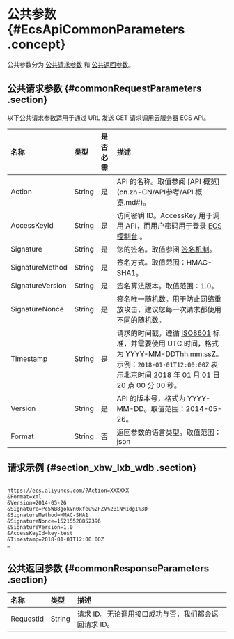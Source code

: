 # 公共参数 {#EcsApiCommonParameters .concept}

公共参数分为 [公共请求参数](#commonRequestParameters) 和 [公共返回参数](#commonResponseParameters)。

## 公共请求参数 {#commonRequestParameters .section}

以下公共请求参数适用于通过 URL 发送 GET 请求调用云服务器 ECS API。

|名称|类型|是否必需|描述|
|:-|:-|:---|:-|
|Action|String|是|API 的名称。取值参阅 [API 概览](cn.zh-CN/API参考/API 概览.md#)。|
|AccessKeyId|String|是|访问密钥 ID。AccessKey 用于调用 API，而用户密码用于登录 [ECS 控制台](https://ecs.console.aliyun.com/) 。|
|Signature|String|是|您的签名。取值参阅 [签名机制](cn.zh-CN/API参考/调用方式/签名机制.md#)。|
|SignatureMethod|String|是|签名方式。取值范围：HMAC-SHA1。|
|SignatureVersion|String|是|签名算法版本。取值范围：1.0。|
|SignatureNonce|String|是|签名唯一随机数。用于防止网络重放攻击，建议您每一次请求都使用不同的随机数。|
|Timestamp|String|是|请求的时间戳。遵循 [ISO8601](cn.zh-CN/API参考/附录/时间格式.md#) 标准，并需要使用 UTC 时间，格式为 YYYY-MM-DDThh:mm:ssZ。 示例：`2018-01-01T12:00:00Z` 表示北京时间 2018 年 01 月 01 日 20 点 00 分 00 秒。|
|Version|String|是|API 的版本号，格式为 YYYY-MM-DD。取值范围：2014-05-26。|
|Format|String|否|返回参数的语言类型。取值范围：json | xml。默认值：xml。|

## 请求示例 {#section_xbw_lxb_wdb .section}

```

https://ecs.aliyuncs.com/?Action=XXXXXX
&Format=xml
&Version=2014-05-26
&Signature=Pc5WB8gokVn0xfeu%2FZV%2BiNM1dgI%3D
&SignatureMethod=HMAC-SHA1
&SignatureNonce=15215528852396
&SignatureVersion=1.0
&AccessKeyId=key-test
&Timestamp=2018-01-01T12:00:00Z
…
```

## 公共返回参数 {#commonResponseParameters .section}

|名称|类型|描述|
|:-|:-|:-|
|RequestId|String|请求 ID。无论调用接口成功与否，我们都会返回请求 ID。|

